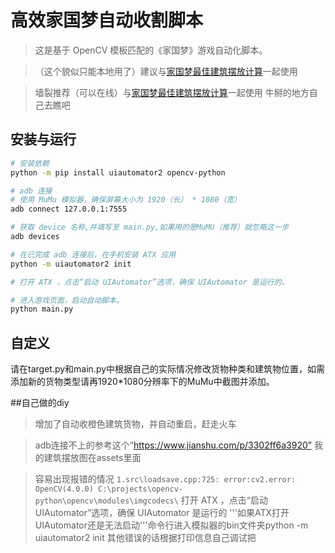 # 高效家国梦自动收割脚本

> 这是基于 OpenCV 模板匹配的《家国梦》游戏自动化脚本。

> （这个貌似只能本地用了）建议与[家国梦最佳建筑摆放计算](https://github.com/SQRPI/JiaGuoMeng)一起使用

> 墙裂推荐（可以在线）与[家国梦最佳建筑摆放计算](https://lintx.github.io/jgm-calculator/index.html)一起使用
牛掰的地方自己去瞧吧

## 安装与运行

```bash
# 安装依赖
python -m pip install uiautomator2 opencv-python

# adb 连接
# 使用 MuMu 模拟器，确保屏幕大小为 1920（长） * 1080（宽）
adb connect 127.0.0.1:7555

# 获取 device 名称,并填写至 main.py,如果用的是MuMU（推荐）就忽略这一步
adb devices

# 在已完成 adb 连接后，在手机安装 ATX 应用
python -m uiautomator2 init

# 打开 ATX ，点击“启动 UIAutomator”选项，确保 UIAutomator 是运行的。

# 进入游戏页面，启动自动脚本。
python main.py
```
## 自定义
请在target.py和main.py中根据自己的实际情况修改货物种类和建筑物位置，如需添加新的货物类型请再1920*1080分辨率下的MuMu中截图并添加。



##自己做的diy
> 增加了自动收橙色建筑货物，并自动重启，赶走火车

> adb连接不上的参考这个“https://www.jianshu.com/p/3302ff6a3920”
> 我的建筑摆放图在assets里面

> 容易出现报错的情况
```1.src\loadsave.cpp:725: error:cv2.error: OpenCV(4.0.0) C:\projects\opencv-python\opencv\modules\imgcodecs\```
打开 ATX ，点击“启动 UIAutomator”选项，确保 UIAutomator 是运行的
'''如果ATX打开UIAutomator还是无法启动'''命令行进入模拟器的bin文件夹python -m uiautomator2 init
其他错误的话根据打印信息自己调试把